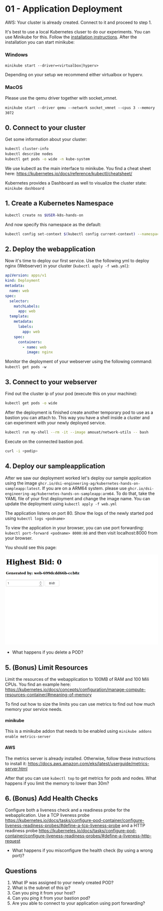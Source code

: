 # 01 - Application Deployment

AWS: Your cluster is already created. Connect to it and proceed to step 1.

It's best to use a local Kubernetes cluser to do our experiments. You can use Minikube for this. Follow the [installation instructions](https://kubernetes.io/docs/tasks/tools/install-minikube/). After the installation you can start minikube:

### Windows

`minikube start --driver=<virtualbox|hyperv>`

Depending on your setup we recommend either virtualbox or hyperv.

### MacOS

Please use the qemu driver together with socket_vmnet.

`minikube start --driver qemu --network socket_vmnet --cpus 3 --memory 3072`

## 0. Connect to your cluster

Get some information about your cluster:

```bash
kubectl cluster-info
kubectl describe nodes
kubectl get pods -o wide -n kube-system
```

We use kubectl as the main interface to minikube. You find a cheat sheet here: https://kubernetes.io/docs/reference/kubectl/cheatsheet/

Kubernetes provides a Dashboard as well to visualize the cluster state: `minikube dashboard`

## 1. Create a Kubernetes Namespace

```bash
kubectl create ns $USER-k8s-hands-on
```

And now specify this namespace as the default:

```bash
kubectl config set-context $(kubectl config current-context) --namespace=$USER-k8s-hands-on
```

## 2. Deploy the webapplication

Now it's time to deploy our first service. Use the following yml to deploy nginx (Webserver) in your cluster (`kubectl apply -f web.yml`):

```yml
apiVersion: apps/v1
kind: Deployment
metadata:
  name: web
spec:
  selector:
    matchLabels:
      app: web
  template:
    metadata:
      labels:
        app: web
    spec:
      containers:
        - name: web
          image: nginx
```

Monitor the deployment of your webserver using the following command: `kubectl get pods -w`

## 3. Connect to your webserver

Find out the cluster ip of your pod (execute this on your machine):

```bash
kubectl get pods -o wide
```

After the deployment is finished create another temporary pod to use as a bastion you can attach to. This way you have a shell inside a cluster and can experiment with your newly deployed service.

```bash
kubectl run my-shell --rm -it --image amouat/network-utils -- bash
```

Execute on the connected bastion pod.

```bash
curl -i <podip>
```

## 4. Deploy our sampleapplication

After we saw our deployment worked let's deploy our sample application using the image `ghcr.io/dsi-engineering-ag/kubernetes-hands-on-sampleapp:latest`. If you are on a ARM64 system. please use `ghcr.io/dsi-engineering-ag/kubernetes-hands-on-sampleapp:arm64`. To do that, take the YAML file of your first deployment and change the image name. You can update the deployment using `kubectl apply -f web.yml`

The application listens on port 80. Show the logs of the newly started pod using `kubectl logs <podname>`

To view the application in your browser, you can use port forwarding: `kubectl port-forward <podname> 8000:80` and then visit localhost:8000 from your browser.

You should see this page:

![Webapp](webapp.png "Auction App")

- What happens if you delete a POD?

## 5. (Bonus) Limit Resources

Limit the resources of the webapplication to 100MB of RAM and 100 Mili CPUs. You find an example here: https://kubernetes.io/docs/concepts/configuration/manage-compute-resources-container/#meaning-of-memory

To find out how to size the limits you can use metrics to find out how much memory your service needs.

#### minikube

This is a minikube addon that needs to be enabled using `minikube addons enable metrics-server`

#### AWS

The metrics server is already installed. Otherwise, follow these instructions to install it: https://docs.aws.amazon.com/eks/latest/userguide/metrics-server.html

After that you can use `kubectl top` to get metrics for pods and nodes. What happens if you limit the memory to lower than 30m?

## 6. (Bonus) Add Health Checks

Configure both a liveness check and a readiness probe for the webapplication. Use a TCP liveness probe https://kubernetes.io/docs/tasks/configure-pod-container/configure-liveness-readiness-probes/#define-a-tcp-liveness-probe and a HTTP readiness probe https://kubernetes.io/docs/tasks/configure-pod-container/configure-liveness-readiness-probes/#define-a-liveness-http-request

- What happens if you misconfigure the health check (by using a wrong port)?

## Questions

1. What IP was assigned to your newly created POD?
2. What is the subnet of this ip?
3. Can you ping it from your host?
4. Can you ping it from your bastion pod?
5. Are you able to connect to your application using port forwarding?
